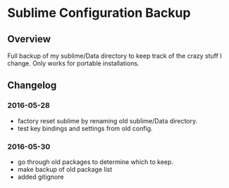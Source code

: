# Sublime Configuration Backup

## Overview

Full backup of my sublime/Data directory to keep track of the crazy stuff I change. Only works for portable installations.

## Changelog

### 2016-05-28

- factory reset sublime by renaming old sublime/Data directory.
- test key bindings and settings from old config.


### 2016-05-30

- go through old packages to determine which to keep.
- make backup of old package list
- added gitignore
